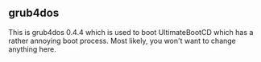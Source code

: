 grub4dos
---

This is grub4dos 0.4.4 which is used to boot UltimateBootCD which has a rather annoying boot process. Most likely, you won't want to change anything here.

